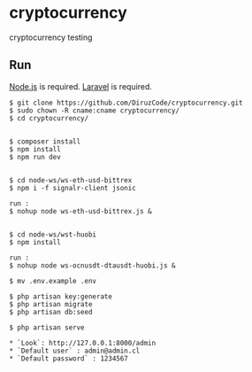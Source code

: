 # cryptocurrency
cryptocurrency testing


## Run
[Node.js](https://nodejs.org/) is required.
[Laravel](https://laravel.com) is required.

```shell
$ git clone https://github.com/DiruzCode/cryptocurrency.git
$ sudo chown -R cname:cname cryptocurrency/
$ cd cryptocurrency/


$ composer install
$ npm install
$ npm run dev


$ cd node-ws/ws-eth-usd-bittrex
$ npm i -f signalr-client jsonic

run : 
$ nohup node ws-eth-usd-bittrex.js &


$ cd node-ws/wst-huobi
$ npm install

run : 
$ nohup node ws-ocnusdt-dtausdt-huobi.js &

$ mv .env.example .env

$ php artisan key:generate
$ php artisan migrate
$ php artisan db:seed

$ php artisan serve 

* `Look`: http://127.0.0.1:8000/admin
* `Default user` : admin@admin.cl
* `Default password` : 1234567


```





